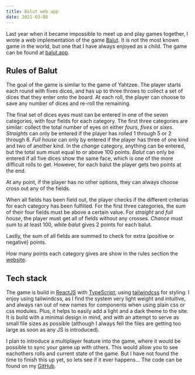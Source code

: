 ```yaml
---
title: Balut web app
date: 2021-03-08
---
```


Last year when it became impossible to meet up and play games together, I wrote a web implementation of the game [Balut](https://en.wikipedia.org/wiki/Balut_(game)).
It is not the most known game in the world, but one that I have always enjoyed as a child.
The game can be found at [balut.app](https://balut.app).

## Rules of Balut

The goal of the game is similar to the game of Yahtzee.
The player starts each round with fives dices, and has up to three throws to collect a set of dices that they enter onto the board.
At each roll, the player can choose to save any number of dices and re-roll the remaining.

The final set of dices eyes must can be entered in one of the seven categories, with four fields for each category.
The first three categories are similar: collect the total number of eyes on either *fours*, *fives* or *sixes*.
*Straights* can only be entered if the player has rolled 1 through 5 or 2 through 6.
*Full house* can only by entered if the player has three of one kind and two of another kind.
In the *change* category, anything can be entered, but the total sum must equal to or above 100 points.
*Balut* can only be entered if all five dices show the same face, which is one of the more difficult rolls to get.
However, for each balut the player gets two points at the end.

At any point, if the player has no other options, they can always choose cross out any of the fields.

When all fields has been field out, the player checks if the different criterias for each category has been fulfilled.
For the first three categories, the sum of their four fields must be above a certain value.
For *straight* and *full house*, the player must get all of fields without any crosses.
*Chance* must sum to at least 100, while *balut* gives 2 points for each balut.

Lastly, the sum of all fields are summed to check for extra (positive or negative) points.

How many points each category gives are show in the rules section the [website](https://balut.app).

## Tech stack

The game is build in [ReactJS](https://reactjs.org) with [TypeScript](https://www.typescriptlang.org), using [tailwindcss](https://tailwindcss.com) for styling.
I enjoy using tailwindcss, as I find the system very light weight and intuitive, and always ran out of new names for components when using plain css or css modules.
Plus, it helps to easily add a light and a dark theme to the site.
It is build with a minimal design in mind, and with an attempt to serve as small file sizes as possible (although I always fell the files are getting too large as soon as any JS is introduced).

I plan to introduce a multiplayer feature into the game, where it would be possible to sync your game up with others.
This would allow you to see eachothers rolls and current state of the game.
But I have not found the time to finish this up yet, so lets see if it ever happens...
The code can be found on my [GitHub](https://github.com/OliverFlecke/balut-react/).
